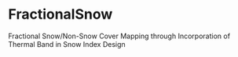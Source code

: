 # FractionalSnow
Fractional Snow/Non-Snow Cover Mapping through Incorporation of Thermal Band in Snow Index Design
